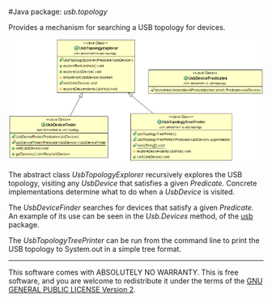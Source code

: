 #Java package: _usb.topology_

Provides a mechanism for searching a USB topology for devices.

![Class Diagram](../uml/com.iamcontent.io.usb.topology.png)

The abstract class _UsbTopologyExplorer_ recursively explores the USB topology, visiting any _UsbDevice_ that satisfies a given _Predicate_. Concrete implementations determine what to do when a _UsbDevice_ is visited.

The _UsbDeviceFinder_ searches for devices that satisfy a given _Predicate_. An example of its use can be seen in the _Usb.Devices_ method, of the [usb](usb.md) package.

The _UsbTopologyTreePrinter_ can be run from the command line to print the USB topology to System.out in a simple  tree format.

---

This software comes with ABSOLUTELY NO WARRANTY. This is free software, and you are welcome to redistribute it
under the terms of the [GNU GENERAL PUBLIC LICENSE Version 2](https://www.gnu.org/licenses/gpl-2.0.html).
